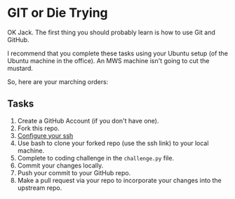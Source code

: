 # GIT or Die Trying

OK Jack. The first thing you should probably learn is how to use Git and GitHub.

I recommend that you complete these tasks using your Ubuntu setup (of the Ubuntu machine in the office). An MWS machine isn't going to cut the mustard.

So, here are your marching orders:

## Tasks

1. Create a GitHub Account (if you don't have one).
2. Fork this repo.
3. [Configure your ssh](https://docs.github.com/en/authentication/connecting-to-github-with-ssh/checking-for-existing-ssh-keys)
3. Use bash to clone your forked repo (use the ssh link) to your local machine.
4. Complete to coding challenge in the `challenge.py` file.
5. Commit your changes locally.
6. Push your commit to your GitHub repo.
7. Make a pull request via your repo to incorporate your changes into the upstream repo.




